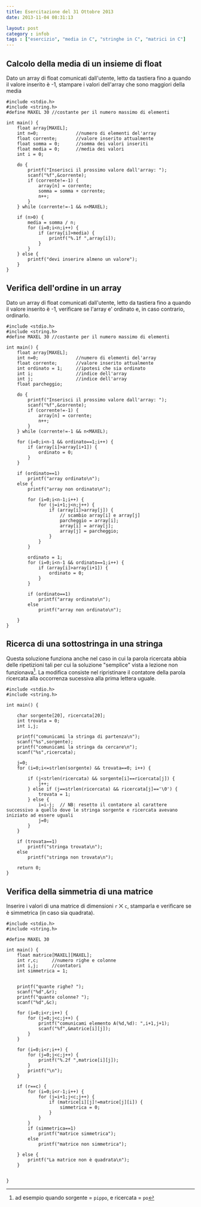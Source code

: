```yaml
---
title: Esercitazione del 31 Ottobre 2013
date: 2013-11-04 08:31:13

layout: post
category : infob 
tags : ["esercizio", "media in C", "stringhe in C", "matrici in C"] 
---
```


## Calcolo della media di un insieme di float

Dato un array di float comunicati dall'utente, letto da tastiera fino a quando il valore inserito è -1, stampare i valori dell'array che sono maggiori della media

    #include <stdio.h>
    #include <string.h>
    #define MAXEL 30 //costante per il numero massimo di elementi

    int main() {
        float array[MAXEL];
        int n=0;              //numero di elementi del'array
        float corrente;       //valore inserito attualmente
        float somma = 0;      //somma dei valori inseriti
        float media = 0;      //media dei valori
        int i = 0;
        
        do {
            printf("Inserisci il prossimo valore dall'array: ");
            scanf("%f",&corrente);
            if (corrente!=-1) {
                array[n] = corrente;
                somma = somma + corrente;
                n++;
            }
        } while (corrente!=-1 && n<MAXEL);

        if (n>0) {
            media = somma / n;
            for (i=0;i<n;i++) {
                if (array[i]>media) {
                    printf("%.1f ",array[i]);
                }
            }
        } else {
            printf("devi inserire almeno un valore");
        }
    }

## Verifica dell'ordine in un array

Dato un array di float comunicati dall'utente, letto da tastiera fino a quando il valore inserito è -1, verificare se l'array e' ordinato e, in caso contrario, ordinarlo. 


    #include <stdio.h>
    #include <string.h>
    #define MAXEL 30 //costante per il numero massimo di elementi

    int main() {
        float array[MAXEL];
        int n=0;              //numero di elementi del'array
        float corrente;       //valore inserito attualmente
        int ordinato = 1;     //ipotesi che sia ordinato     
        int i;                //indice dell'array
        int j;                //indice dell'array    
        float parcheggio;

        do {
            printf("Inserisci il prossimo valore dall'array: ");
            scanf("%f",&corrente);
            if (corrente!=-1) {
                array[n] = corrente;
                n++;
            }
        } while (corrente!=-1 && n<MAXEL);

        for (i=0;i<n-1 && ordinato==1;i++) {
            if (array[i]>array[i+1]) {
                ordinato = 0;
            }
        }
        
        if (ordinato==1)
            printf("array ordinato\n");
        else {
            printf("array non ordinato\n");
            
            for (i=0;i<n-1;i++) {
                for (j=i+1;j<n;j++) {
                    if (array[i]>array[j]) {
                        // scambio array[i] e array[j]
                        parcheggio = array[i];
                        array[i] = array[j];                
                        array[j] = parcheggio;                
                    }
                }
            }
            
            ordinato = 1;
            for (i=0;i<n-1 && ordinato==1;i++) {
                if (array[i]>array[i+1]) {
                    ordinato = 0;
                }
            }
            
            if (ordinato==1)
                printf("array ordinato\n");
            else
                printf("array non ordinato\n");
        
        }
    }


## Ricerca di una sottostringa in una stringa

Questa soluzione funziona anche nel caso in cui la parola ricercata abbia delle ripetizioni tali per cui 
la soluzione "semplice" vista a lezione non funzionava[^1]. La modifica consiste nel ripristinare il contatore 
della parola ricercata alla occorrenza sucessiva alla prima lettera uguale.
 

    #include <stdio.h>
    #include <string.h>

    int main() {
        
        char sorgente[20], ricercata[20];
        int trovata = 0;
        int i,j;
        
        printf("comunicami la stringa di partenza\n");
        scanf("%s",sorgente);
        printf("comunicami la stringa da cercare\n");
        scanf("%s",ricercata);
        
        j=0;  
        for (i=0;i<=strlen(sorgente) && trovata==0; i++) {
        
            if (j<strlen(ricercata) && sorgente[i]==ricercata[j]) {
                j++;
            } else if (j==strlen(ricercata) && ricercata[j]=='\0') { 
                trovata = 1;
            } else {
                i=i-j;  // NB: resetto il contatore al carattere successivo a quello dove le stringa sorgente e ricercata avevano iniziato ad essere uguali 
                j=0;
            }
        }
        
        if (trovata==1)
            printf("stringa trovata\n");
        else
            printf("stringa non trovata\n");
        
        return 0;
    }


## Verifica della simmetria di una matrice

Inserire i valori di una matrice di dimensioni `r` ⨉ `c`, stamparla e verificare se è
   simmetrica (in caso sia quadrata).


    #include <stdio.h>
    #include <string.h>

    #define MAXEL 30

    int main() {
        float matrice[MAXEL][MAXEL];
        int r,c;     //numero righe e colonne
        int i,j;     //contatori
        int simmetrica = 1;
        
        
        printf("quante righe? ");
        scanf("%d",&r);
        printf("quante colonne? ");
        scanf("%d",&c);
        
        for (i=0;i<r;i++) {
            for (j=0;j<c;j++) {
                printf("comunicami elemento A(%d,%d): ",i+1,j+1);
                scanf("%f",&matrice[i][j]);
            }
        }
        
        for (i=0;i<r;i++) {
            for (j=0;j<c;j++) {        
                printf("%.2f ",matrice[i][j]);
            }
            printf("\n");
        }
       
        if (r==c) {
            for (i=0;i<r-1;i++) {
                for (j=i+1;j<c;j++) {        
                    if (matrice[i][j]!=matrice[j][i]) {
                        simmetrica = 0;
                    }
                }
            }
            if (simmetrica==1) 
                printf("matrice simmetrica");
            else 
                printf("matrice non simmetrica");
            
        } else {
            printf("La matrice non è quadrata\n");
        }
        
        
    }



 [^1]: ad esempio quando sorgente = `pippo`, e ricercata = `po`





